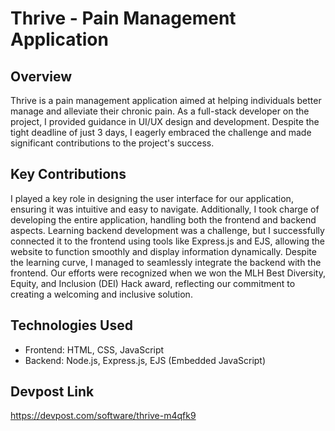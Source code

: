 
# Thrive - Pain Management Application

## Overview
Thrive is a pain management application aimed at helping individuals better manage and alleviate their chronic pain. As a full-stack developer on the project, I provided guidance in UI/UX design and development. Despite the tight deadline of just 3 days, I eagerly embraced the challenge and made significant contributions to the project's success.

## Key Contributions
I played a key role in designing the user interface for our application, ensuring it was intuitive and easy to navigate. Additionally, I took charge of developing the entire application, handling both the frontend and backend aspects. Learning backend development was a challenge, but I successfully connected it to the frontend using tools like Express.js and EJS, allowing the website to function smoothly and display information dynamically. Despite the learning curve, I managed to seamlessly integrate the backend with the frontend. Our efforts were recognized when we won the MLH Best Diversity, Equity, and Inclusion (DEI) Hack award, reflecting our commitment to creating a welcoming and inclusive solution.

## Technologies Used
- Frontend: HTML, CSS, JavaScript
- Backend: Node.js, Express.js, EJS (Embedded JavaScript)
## Devpost Link
https://devpost.com/software/thrive-m4qfk9

